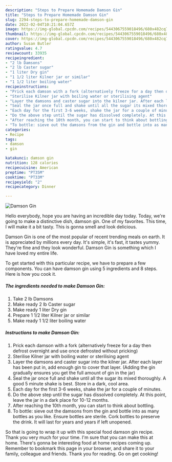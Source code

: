 ```yaml
---
description: "Steps to Prepare Homemade Damson Gin"
title: "Steps to Prepare Homemade Damson Gin"
slug: 2294-steps-to-prepare-homemade-damson-gin
date: 2022-02-04T10:21:04.657Z
image: https://img-global.cpcdn.com/recipes/5443067559018496/680x482cq70/damson-gin-recipe-main-photo.jpg
thumbnail: https://img-global.cpcdn.com/recipes/5443067559018496/680x482cq70/damson-gin-recipe-main-photo.jpg
cover: https://img-global.cpcdn.com/recipes/5443067559018496/680x482cq70/damson-gin-recipe-main-photo.jpg
author: Susan Butler
ratingvalue: 4.7
reviewcount: 33935
recipeingredient:
- "2 lb Damsons"
- "2 lb Caster sugar"
- "1 liter Dry gin"
- "1 1/2 liter Kilner jar or similar"
- "1 1/2 liter boiling water"
recipeinstructions:
- "Prick each damson with a fork (alternatively freeze for a day then defrost overnight and use once defrosted without pricking)"
- "Sterilise Kilner jar with boiling water or sterilising agent"
- "Layer the damsons and caster sugar into the kilner jar. After each layer has been put in, add enough gin to cover that layer. (Adding the gin gradually ensures you get the full amount of gin in the jar)"
- "Seal the jar once full and shake until all the sugar its mixed thoroughly. A good 5 minute shake is best. Store in a dark, cool area."
- "Each day for the first 3-6 weeks, shake the jar for a couple of minutes."
- "Do the above step until the sugar has dissolved completely. At this point, leave the jar in a dark place for 10-12 months."
- "After reaching the 10th month, you can start to think about bottling."
- "To bottle: sieve out the damsons from the gin and bottle into as many bottles as you like. Ensure bottles are sterile. Cork bottles to preserve the drink. It will last for years and years if left unopened."
categories:
- Recipe
tags:
- damson
- gin

katakunci: damson gin 
nutrition: 128 calories
recipecuisine: American
preptime: "PT35M"
cooktime: "PT33M"
recipeyield: "2"
recipecategory: Dinner

---
```



![Damson Gin](https://img-global.cpcdn.com/recipes/5443067559018496/680x482cq70/damson-gin-recipe-main-photo.jpg)

Hello everybody, hope you are having an incredible day today. Today, we're going to make a distinctive dish, damson gin. One of my favorites. This time, I will make it a bit tasty. This is gonna smell and look delicious.

Damson Gin is one of the most popular of recent trending meals on earth. It is appreciated by millions every day. It's simple, it's fast, it tastes yummy. They're fine and they look wonderful. Damson Gin is something which I have loved my entire life.




To get started with this particular recipe, we have to prepare a few components. You can have damson gin using 5 ingredients and 8 steps. Here is how you cook it.

<!--inarticleads1-->

##### The ingredients needed to make Damson Gin:

1. Take 2 lb Damsons
1. Make ready 2 lb Caster sugar
1. Make ready 1 liter Dry gin
1. Prepare 1 1/2 liter Kilner jar or similar
1. Make ready 1 1/2 liter boiling water




<!--inarticleads2-->

##### Instructions to make Damson Gin:

1. Prick each damson with a fork (alternatively freeze for a day then defrost overnight and use once defrosted without pricking)
1. Sterilise Kilner jar with boiling water or sterilising agent
1. Layer the damsons and caster sugar into the kilner jar. After each layer has been put in, add enough gin to cover that layer. (Adding the gin gradually ensures you get the full amount of gin in the jar)
1. Seal the jar once full and shake until all the sugar its mixed thoroughly. A good 5 minute shake is best. Store in a dark, cool area.
1. Each day for the first 3-6 weeks, shake the jar for a couple of minutes.
1. Do the above step until the sugar has dissolved completely. At this point, leave the jar in a dark place for 10-12 months.
1. After reaching the 10th month, you can start to think about bottling.
1. To bottle: sieve out the damsons from the gin and bottle into as many bottles as you like. Ensure bottles are sterile. Cork bottles to preserve the drink. It will last for years and years if left unopened.




So that is going to wrap it up with this special food damson gin recipe. Thank you very much for your time. I'm sure that you can make this at home. There's gonna be interesting food at home recipes coming up. Remember to bookmark this page in your browser, and share it to your family, colleague and friends. Thank you for reading. Go on get cooking!
